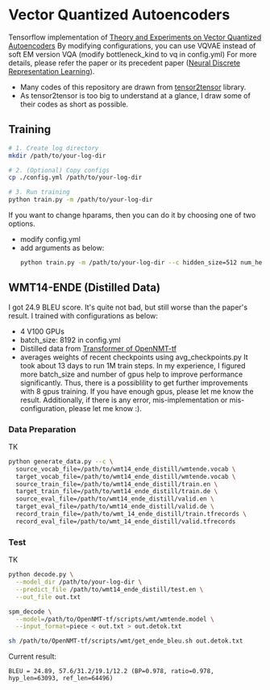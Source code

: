 # Vector Quantized Autoencoders
Tensorflow implementation of [Theory and Experiments on Vector Quantized Autoencoders](https://arxiv.org/abs/1805.11063)
By modifying configurations, you can use VQVAE instead of soft EM version VQA (modify bottleneck_kind to vq in config.yml)
For more details, please refer the paper or its precedent paper ([Neural Discrete Representation Learning](https://arxiv.org/abs/1711.00937)).

* Many codes of this repository are drawn from [tensor2tensor](https://github.com/tensorflow/tensor2tensor) library.
* As tensor2tensor is too big to understand at a glance, I draw some of their codes as short as possible.

## Training
```sh
# 1. Create log directory
mkdir /path/to/your-log-dir

# 2. (Optional) Copy configs
cp ./config.yml /path/to/your-log-dir

# 3. Run training
python train.py -m /path/to/your-log-dir
```

If you want to change hparams, then you can do it by choosing one of two options.
* modify config.yml
* add arguments as below:
  ```sh
  python train.py -m /path/to/your-log-dir --c hidden_size=512 num_heads=8
  ```


## WMT14-ENDE (Distilled Data)
I got 24.9 BLEU score. It's quite not bad, but still worse than the paper's result.
I trained with configurations as below:
* 4 V100 GPUs
* batch_size: 8192 in config.yml
* Distilled data from [Transformer of OpenNMT-tf](https://github.com/OpenNMT/OpenNMT-tf/tree/master/scripts/wmt)
* averages weights of recent checkpoints using avg_checkpoints.py
It took about 13 days to run 1M train steps.
In my experience, I figured more batch_size and number of gpus help to improve performance significantly.
Thus, there is a possiblility to get further improvements with 8 gpus training. 
If you have enough gpus, please let me know the result.
Additionally, if there is any error, mis-implementation or mis-configuration, please let me know :).

### Data Preparation
TK
```sh
python generate_data.py --c \
  source_vocab_file=/path/to/wmt14_ende_distill/wmtende.vocab \
  target_vocab_file=/path/to/wmt14_ende_distill/wmtende.vocab \
  source_train_file=/path/to/wmt14_ende_distill/train.en \
  target_train_file=/path/to/wmt14_ende_distill/train.de \
  source_eval_file=/path/to/wmt14_ende_distill/valid.en \
  target_eval_file=/path/to/wmt14_ende_distill/valid.de \
  record_train_file=/path/to/wmt_14_ende_distill/train.tfrecords \
  record_eval_file=/path/to/wmt_14_ende_distill/valid.tfrecords
```

### Test
TK
```sh
python decode.py \
  --model_dir /path/to/your-log-dir \
  --predict_file /path/to/wmt14_ende_distill/test.en \
  --out_file out.txt

spm_decode \
  --model=/path/to/OpenNMT-tf/scripts/wmt/wmtende.model \
  --input_format=piece < out.txt > out.detok.txt

sh /path/to/OpenNMT-tf/scripts/wmt/get_ende_bleu.sh out.detok.txt
```

Current result:
```
BLEU = 24.89, 57.6/31.2/19.1/12.2 (BP=0.978, ratio=0.978, hyp_len=63093, ref_len=64496)
```
